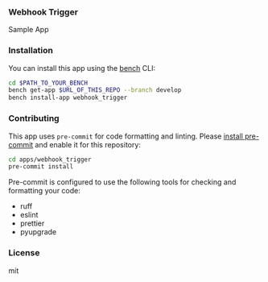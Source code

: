 ### Webhook Trigger

Sample App

### Installation

You can install this app using the [bench](https://github.com/frappe/bench) CLI:

```bash
cd $PATH_TO_YOUR_BENCH
bench get-app $URL_OF_THIS_REPO --branch develop
bench install-app webhook_trigger
```

### Contributing

This app uses `pre-commit` for code formatting and linting. Please [install pre-commit](https://pre-commit.com/#installation) and enable it for this repository:

```bash
cd apps/webhook_trigger
pre-commit install
```

Pre-commit is configured to use the following tools for checking and formatting your code:

- ruff
- eslint
- prettier
- pyupgrade

### License

mit
